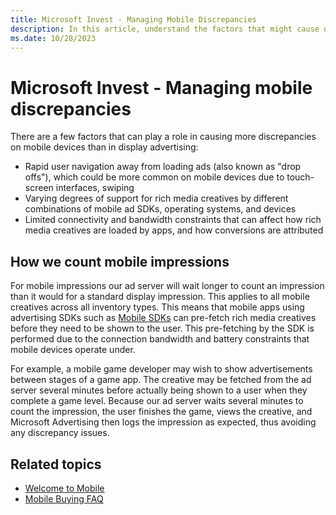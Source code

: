 ```yaml
---
title: Microsoft Invest - Managing Mobile Discrepancies
description: In this article, understand the factors that might cause discrepancies in mobile advertising and how mobile impressions are counted.
ms.date: 10/28/2023
---
```


# Microsoft Invest - Managing mobile discrepancies

There are a few factors that can play a role in causing more discrepancies on mobile devices than in display advertising:

- Rapid user navigation away from loading ads (also known as "drop offs"), which could be more common on mobile devices due to touch-screen interfaces, swiping
- Varying degrees of support for rich media creatives by different combinations of mobile ad SDKs, operating systems, and devices
- Limited connectivity and bandwidth constraints that can affect how rich media creatives are loaded by apps, and how conversions are  attributed

## How we count mobile impressions

For mobile impressions our ad server will wait longer to count an impression than it would for a standard display impression. This applies to all mobile creatives across all inventory types. This means that mobile apps using advertising SDKs such as [Mobile SDKs](../mobile-sdk/xandr-mobile-sdks.md) can pre-fetch rich media creatives before they need to be shown to the user. This pre-fetching by the SDK is performed due to the connection bandwidth and battery constraints that mobile devices operate under.

For example, a mobile game developer may wish to show advertisements between stages of a game app. The creative may be fetched from the ad server several minutes before actually being shown to a user when they complete a game level. Because our ad server waits several minutes to count the impression, the user finishes the game, views the creative, and Microsoft Advertising then logs the impression as expected, thus avoiding any discrepancy issues.

## Related topics

- [Welcome to Mobile](welcome-to-mobile.md)
- [Mobile Buying FAQ](mobile-buying-faq.md)
